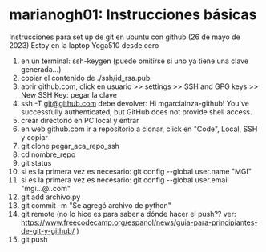 # marianogh01: Instrucciones básicas
Instrucciones para set up de git en ubuntu con github (26 de mayo de 2023)
Estoy en la laptop Yoga510 desde cero
1) en un terminal: ssh-keygen (puede omitirse si uno ya tiene una clave generada...)
2) copiar el contenido de ./ssh/id_rsa.pub
3) abrir github.com, click en usuario >> settings >> SSH and GPG keys >> New SSH Key: pegar la clave
4) ssh -T git@github.com debe devolver: Hi mgarciainza-github! You've successfully authenticated, but GitHub does not provide shell access.
5) crear directorio en PC local y entrar
6) en web github.com ir a repositorio a clonar, click en "Code", Local, SSH y copiar 
7) git clone pegar_aca_repo_ssh
8) cd nombre_repo
9) git status
10) si es la primera vez es necesario: git config --global user.name "MGI"
11) si es la primera vez es necesario: git config --global user.email "mgi...@..com"
12) git add archivo.py
13) git commit -m "Se agregó archivo de python"
14) git remote (no lo hice es para saber a dónde hacer el push?? ver: https://www.freecodecamp.org/espanol/news/guia-para-principiantes-de-git-y-github/ )
15) git push
